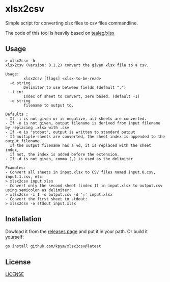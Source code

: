 # xlsx2csv
Simple script for converting xlsx files to csv files commandline. 

The code of this tool is heavily based on [tealeg/xlsx](https://github.com/tealeg/xlsx2csv)

## Usage
```
> xlsx2csv -h
xlsx2csv (version: 0.1.2) convert the given xlsx file to a csv.

Usage:
        xlsx2csv [flags] <xlsx-to-be-read>
  -d string
        Delimiter to use between fields (default ",")
  -i int
        Index of sheet to convert, zero based. (default -1)
  -o string
        filename to output to.

Defaults :
- If -i is not given or is negative, all sheets are converted.       
- If -o is not given, output filename is derived from input filename by replacing .xlsx with .csv
- If -o is "stdout", output is written to standard output
- If multiple sheets are converted, the sheet index is appended to the output filename.
  If the output filename has a %d, it is replaced with the sheet index,
  if not, the index is added before the extension.
- If -d is not given, comma (,) is used as the delimiter

Examples:
- Convert all sheets in input.xlsx to CSV files named input.0.csv, input.1.csv, etc:
> xlsx2csv input.xlsx
- Convert only the second sheet (index 1) in input.xlsx to output.csv using semicolon as delimiter:
> xlsx2csv -i 1 -o output.csv -d ';' input.xlsx
- Convert the first sheet to stdout:
> xlsx2csv -o stdout input.xlsx
```

## Installation

Dowload it from the [releases page](https://github.com/kpym/xlsx2csv/releases) and put it in your path.
Or build it yourself:

```bash
go install github.com/kpym/xlsx2csv@latest
```

## License

[LICENSE](LICENSE)